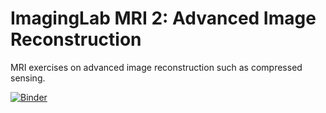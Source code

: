 # ImagingLab MRI 2: Advanced Image Reconstruction

MRI exercises on advanced image reconstruction such as compressed sensing.

[![Binder](https://mybinder.org/badge_logo.svg)](https://mybinder.org/v2/gh/ckolbPTB/ImagingLab-MRI2.git/HEAD)

